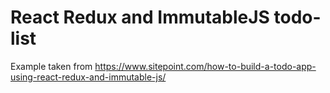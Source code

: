 # React Redux and ImmutableJS todo-list
Example taken from https://www.sitepoint.com/how-to-build-a-todo-app-using-react-redux-and-immutable-js/